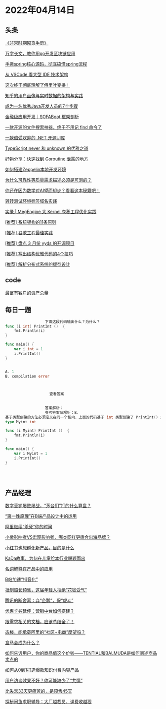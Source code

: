 # 2022年04月14日
## 头条

[《非常时期囤货手册》](https://toutiao.io/k/vunyh1v)

[万字长文，教你用go开发区块链应用](https://toutiao.io/k/3f3i7ey)

[手撕spring核心源码，彻底搞懂spring流程](https://toutiao.io/k/vzyeicl)

[从 VSCode 看大型 IDE 技术架构](https://toutiao.io/k/acuovgh)

[这次终于彻底理解了傅里叶变换！](https://toutiao.io/k/pbe1k7l)

[知乎的用户画像与实时数据的架构与实践](https://toutiao.io/k/0up430p)

[成为一名优秀Java开发人员的7个步骤](https://toutiao.io/k/6kwaapq)

[金融级应用开发｜SOFABoot 框架剖析](https://toutiao.io/k/7t2frf4)

[一款开源的文件搜索神器，终于不用记 find 命令了](https://toutiao.io/k/p5lw302)

[一款倍受欢迎的 .NET 开源UI库](https://toutiao.io/k/2kz4am5)

[TypeScript never 和 unknown 的优雅之道](https://toutiao.io/k/8c6p38r)

[好物分享：快速找到 Goroutine 泄露的地方](https://toutiao.io/k/k4nk7nq)

[如何搭建Zeppelin本地开发环境](https://toutiao.io/k/xl3ah5h)

[为什么可靠性等质量需求描述必须是可测的？](https://toutiao.io/k/7835d7y)

[你还在因为数学对AI望而却步？看看这本秘籍吧！](https://toutiao.io/k/nvl24rz)

[转转测试环境标签域名实践](https://toutiao.io/k/h2sccdt)

[实录 | MegEngine 大 Kernel 卷积工程优化实践](https://toutiao.io/k/3krv7su)

[[推荐] 系统架构的11条原则](https://toutiao.io/k/xbwjqgj)

[[推荐] 谷歌工程最佳实践](https://toutiao.io/k/q19mmjh)

[[推荐] 盘点 3 月份 yyds 的开源项目](https://toutiao.io/k/79431xa)

[[推荐] 写出结构优雅代码的4个技巧](https://toutiao.io/k/6cddvzi)

[[推荐] 解析分布式系统的缓存设计](https://toutiao.io/k/pucrtli)



## code

[最富有客户的资产总量](https://leetcode-cn.com/problems/richest-customer-wealth)



## 每日一题

```go
                  下面这段代码输出什么？为什么？
func (i int) PrintInt ()  {
	fmt.Println(i)
}

func main() {
	var i int = 1
	i.PrintInt()
}


A. 1
B. compilation error


                  
                    查看答案
                  
                
                  答案解析：
                  参考答案及解析：B。
基于类型创建的方法必须定义在同一个包内，上面的代码基于 int 类型创建了 PrintInt() 方法，由于 int 类型和方法 PrintInt() 定义在不同的包内，所以编译出错。解决的办法可以定义一种新的类型：
type Myint int

func (i Myint) PrintInt ()  {
	fmt.Println(i)
}

func main() {
	var i Myint = 1
	i.PrintInt()
}


                
```


## 产品经理

[数字营销屡败屡战，“茅台们”打的什么算盘？](http://www.woshipm.com/it/5393535.html)

[“第一性原理”在B端产品设计中的运用](http://www.woshipm.com/pd/5393426.html)

[阿里继续“杀死”你的时间](http://www.woshipm.com/it/5394021.html)

[小微影响者VS宏观影响者，哪类网红更适合出海品牌？](http://www.woshipm.com/marketing/5393381.html)

[小红书也想孵化新产品，目的是什么](http://www.woshipm.com/operate/5393904.html)

[KaDa故事，为何在儿童绘本行业脱颖而出](http://www.woshipm.com/evaluating/5392954.html)

[名词解释在产品中的应用](http://www.woshipm.com/pd/5393248.html)

[B站加速“抖音化”](http://www.woshipm.com/it/5391216.html)

[抵制超长预售，这届年轻人拒绝“花钱受气”](http://www.woshipm.com/it/5393677.html)

[腾讯的断舍离：弃“企鹅”，保“虎斗”](http://www.woshipm.com/it/5393077.html)

[优惠卡券延伸：营销中台如何搭建？](http://www.woshipm.com/pd/3882648.html)

[跟需求相关的文档，应该总结全了！](http://www.woshipm.com/pd/5393079.html)

[态棒，能承载阿里的“社区+电商”厚望吗？](http://www.woshipm.com/it/5393616.html)

[盒马会成为什么？](http://www.woshipm.com/it/5392903.html)

[如何告诉用户，你的商品值这个价钱——TENTIAL和BALMUDA是如何阐述商品卖点的](http://www.woshipm.com/marketing/5391290.html)

[如何从0到1打造爆款知识付费内容产品](http://www.woshipm.com/marketing/5392062.html)

[用户访谈效果不好？你可能缺少了“共情”](http://www.woshipm.com/user-research/5393262.html)

[比失恋33天更痛苦的，是预售45天](http://www.woshipm.com/it/5393230.html)

[探秘闲鱼求职辅导：大厂越裁员，课费收越狠](http://www.woshipm.com/it/5391927.html)


